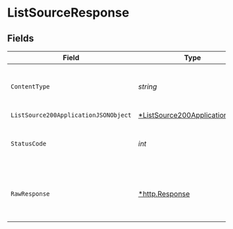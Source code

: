 # ListSourceResponse


## Fields

| Field                                                                                    | Type                                                                                     | Required                                                                                 | Description                                                                              |
| ---------------------------------------------------------------------------------------- | ---------------------------------------------------------------------------------------- | ---------------------------------------------------------------------------------------- | ---------------------------------------------------------------------------------------- |
| `ContentType`                                                                            | *string*                                                                                 | :heavy_check_mark:                                                                       | HTTP response content type for this operation                                            |
| `ListSource200ApplicationJSONObject`                                                     | [*ListSource200ApplicationJSON](../../models/operations/listsource200applicationjson.md) | :heavy_minus_sign:                                                                       | Ok                                                                                       |
| `StatusCode`                                                                             | *int*                                                                                    | :heavy_check_mark:                                                                       | HTTP response status code for this operation                                             |
| `RawResponse`                                                                            | [*http.Response](https://pkg.go.dev/net/http#Response)                                   | :heavy_minus_sign:                                                                       | Raw HTTP response; suitable for custom response parsing                                  |